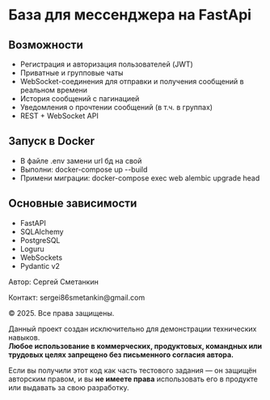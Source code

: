 <h1>База для мессенджера на FastApi</h1>

<h2>Возможности</h2>
<ul>
<li>Регистрация и авторизация пользователей (JWT)</li>
<li>Приватные и групповые чаты</li>
<li>WebSocket-соединения для отправки и получения сообщений в реальном времени</li>
<li>История сообщений с пагинацией</li>
<li>Уведомления о прочтении сообщений (в т.ч. в группах)</li>
<li>REST + WebSocket API</li>
</ul>

<h2>Запуск в Docker</h2>
<ul>
<li>В файле .env замени url бд на свой</li>
<li>Выполни: docker-compose up --build</li>
<li>Примени миграции: docker-compose exec web alembic upgrade head</li>
</ul>

<h2>Основные зависимости</h2>
<ul>
<li>FastAPI</li>
<li>SQLAlchemy</li>
<li>PostgreSQL</li>
<li>Loguru</li>
<li>WebSockets</li>
<li>Pydantic v2</li>
</ul>

<p>Автор: Сергей Сметанкин</p>
<p>Контакт: sergei86smetankin@gmail.com</p>

<p>© 2025. Все права защищены.

Данный проект создан исключительно для демонстрации технических навыков.  
**Любое использование в коммерческих, продуктовых, командных или трудовых целях запрещено без письменного согласия автора.**

Если вы получили этот код как часть тестового задания — он защищён авторским правом, и вы **не имеете права** использовать его в продукте или выдавать за свою разработку.</p>